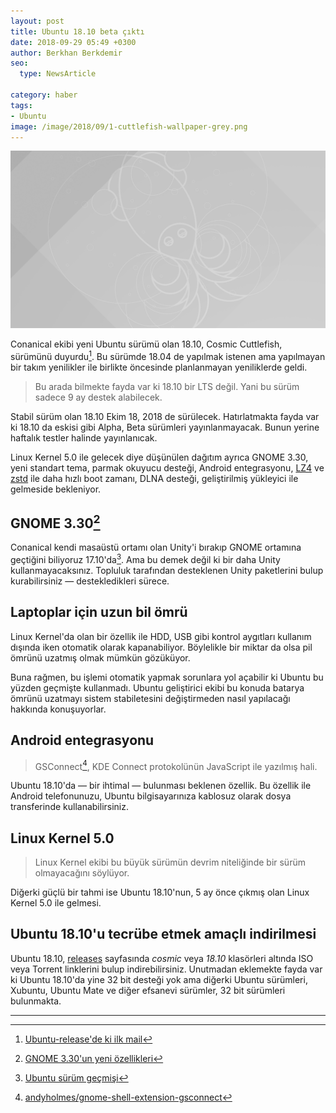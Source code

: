 ```yaml
---
layout: post
title: Ubuntu 18.10 beta çıktı
date: 2018-09-29 05:49 +0300
author: Berkhan Berkdemir
seo:
  type: NewsArticle

category: haber
tags:
- Ubuntu
image: /image/2018/09/1-cuttlefish-wallpaper-grey.png
---
```


[![Cosmic Cuttlefish gri arkaplan](/image/2018/09/1-cuttlefish-wallpaper-grey.png)](http://releases.ubuntu.com/18.10/)

Conanical ekibi yeni Ubuntu sürümü olan 18.10, Cosmic Cuttlefish, sürümünü
duyurdu[^1]. Bu sürümde 18.04 de yapılmak istenen ama yapılmayan bir takım
yenilikler ile birlikte öncesinde planlanmayan yeniliklerde geldi.

> Bu arada bilmekte fayda var ki 18.10 bir LTS değil. Yani bu sürüm sadece 9 ay
> destek alabilecek.

Stabil sürüm olan 18.10 Ekim 18, 2018 de sürülecek. Hatırlatmakta fayda var ki
18.10 da eskisi gibi Alpha, Beta sürümleri yayınlanmayacak. Bunun yerine
haftalık testler halinde yayınlanıcak.

Linux Kernel 5.0 ile gelecek diye düşünülen dağıtım ayrıca GNOME 3.30, yeni
standart tema, parmak okuyucu desteği, Android entegrasyonu,
[LZ4](https://github.com/lz4/lz4) ve [zstd](https://github.com/facebook/zstd)
ile daha hızlı boot zamanı, DLNA desteği, geliştirilmiş yükleyici ile gelmeside
bekleniyor.

## GNOME 3.30[^2]

Conanical kendi masaüstü ortamı olan Unity'i bırakıp GNOME ortamına geçtiğini
biliyoruz 17.10'da[^3]. Ama bu demek değil ki bir daha Unity kullanmayacaksınız.
Topluluk tarafından desteklenen Unity paketlerini bulup kurabilirsiniz &mdash;
destekledikleri sürece.

## Laptoplar için uzun bil ömrü

Linux Kernel'da olan bir özellik ile HDD, USB gibi kontrol aygıtları kullanım
dışında iken otomatik olarak kapanabiliyor. Böylelikle bir miktar da olsa pil
ömrünü uzatmış olmak mümkün gözüküyor.

Buna rağmen, bu işlemi otomatik yapmak sorunlara yol açabilir ki Ubuntu bu
yüzden geçmişte kullanmadı. Ubuntu geliştirici ekibi bu konuda batarya ömrünü
uzatmayı sistem stabiletesini değiştirmeden nasıl yapılacağı hakkında
konuşuyorlar.

## Android entegrasyonu

> GSConnect[^4], KDE Connect protokolünün JavaScript ile yazılmış hali.

Ubuntu 18.10'da &mdash; bir ihtimal &mdash; bulunması beklenen özellik. Bu
özellik ile Android telefonunuzu, Ubuntu bilgisayarınıza kablosuz olarak dosya
transferinde kullanabilirsiniz.

## Linux Kernel 5.0

> Linux Kernel ekibi bu büyük sürümün devrim niteliğinde bir sürüm
> olmayacağını söylüyor.

Diğerki güçlü bir tahmi ise Ubuntu 18.10'nun, 5 ay önce çıkmış olan Linux Kernel
5.0 ile gelmesi.

## Ubuntu 18.10'u tecrübe etmek amaçlı indirilmesi

Ubuntu 18.10, [releases](http://releases.ubuntu.com) sayfasında *cosmic* veya
*18.10* klasörleri altında ISO veya Torrent linklerini bulup indirebilirsiniz.
Unutmadan eklemekte fayda var ki Ubuntu 18.10'da yine 32 bit desteği yok ama
diğerki Ubuntu sürümleri, Xubuntu, Ubuntu Mate ve diğer efsanevi sürümler, 32
bit sürümleri bulunmakta.

---

[^1]: [Ubuntu-release'de ki ilk mail](https://lists.ubuntu.com/archives/ubuntu-release/2018-September/004601.html)
[^2]: [GNOME 3.30'un yeni özellikleri](https://www.youtube.com/watch?v=bNA-Q8fQqTc)
[^3]: [Ubuntu sürüm geçmişi](https://en.wikipedia.org/wiki/Ubuntu_version_history#Ubuntu_17.10_(Artful_Aardvark))
[^4]: [andyholmes/gnome-shell-extension-gsconnect](https://github.com/andyholmes/gnome-shell-extension-gsconnect)
